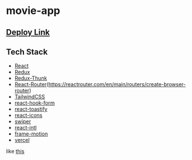 # movie-app

## [Deploy Link](https://movie-app-nemo-git-hub.vercel.app/)

## Tech Stack

- [React](https://reactjs.org/)
- [Redux](https://redux.js.org/)
- [Redux-Thunk](https://github.com/reduxjs/redux-thunk)
- [React-Router](https://reacttraining.com/react-router/)(https://reactrouter.com/en/main/routers/create-browser-router)
- [TailwindCSS](https://tailwindcss.com/)
- [react-hook-form](https://react-hook-form.com/)
- [react-toastify](https://fkhadra.github.io/react-toastify/introduction)
- [react-icons](https://react-icons.github.io/react-icons/)
- [swiper](https://swiperjs.com/)
- [react-intl](https://formatjs.io/docs/react-intl/)
- [frame-motion](https://www.framer.com/motion/)
- [vercel](https://vercel.com/)

like [this](https://www.themoviedb.org/)
